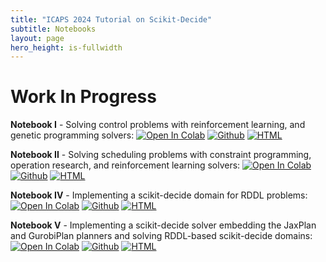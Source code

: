 ```yaml
---
title: "ICAPS 2024 Tutorial on Scikit-Decide"
subtitle: Notebooks
layout: page
hero_height: is-fullwidth
---
```


# Work In Progress

__Notebook I__ - Solving control problems with reinforcement learning, and genetic programming solvers:
[![Open In Colab](https://colab.research.google.com/assets/colab-badge.svg)](https://colab.research.google.com/github/fteicht/icaps24-skdecide-tutorial/blob/main/notebooks/icaps24_skdecide_tutorial_rl_cgp_CartPole.ipynb)
[![Github](https://img.shields.io/badge/see-Github-579aca?logo=github)](https://github.com/fteicht/icaps24-skdecide-tutorial/blob/main/notebooks/icaps24_skdecide_tutorial_rl_cgp_CartPole.ipynb)
[![HTML](https://img.shields.io/badge/see-HTML-green?logo=htmlacademy)](../html_notebooks/icaps24_skdecide_tutorial_rl_cgp_CartPole.html)

__Notebook II__ - Solving scheduling problems with constraint programming, operation research, and reinforcement learning solvers:
[![Open In Colab](https://colab.research.google.com/assets/colab-badge.svg)](https://colab.research.google.com/github/fteicht/icaps24-skdecide-tutorial/blob/main/notebooks/icaps24_skdecide_tutorial_scheduling.ipynb)
[![Github](https://img.shields.io/badge/see-Github-579aca?logo=github)](https://github.com/fteicht/icaps24-skdecide-tutorial/blob/main/notebooks/icaps24_skdecide_tutorial_scheduling.ipynb)
[![HTML](https://img.shields.io/badge/see-HTML-green?logo=htmlacademy)](../html_notebooks/icaps24_skdecide_tutorial_scheduling.html)

__Notebook IV__ - Implementing a scikit-decide domain for RDDL problems:
[![Open In Colab](https://colab.research.google.com/assets/colab-badge.svg)](https://colab.research.google.com/github/fteicht/icaps24-skdecide-tutorial/blob/main/notebooks/icaps24_skdecide_tutorial_rddl_domain.ipynb)
[![Github](https://img.shields.io/badge/see-Github-579aca?logo=github)](https://github.com/fteicht/icaps24-skdecide-tutorial/blob/main/notebooks/icaps24_skdecide_tutorial_rddl_domain.ipynb)
[![HTML](https://img.shields.io/badge/see-HTML-green?logo=htmlacademy)](../html_notebooks/icaps24_skdecide_tutorial_rddl_domain.html)

__Notebook V__ - Implementing a scikit-decide solver embedding the JaxPlan and GurobiPlan planners and solving RDDL-based scikit-decide domains:
[![Open In Colab](https://colab.research.google.com/assets/colab-badge.svg)](https://colab.research.google.com/github/fteicht/icaps24-skdecide-tutorial/blob/main/notebooks/icaps24_skdecide_tutorial_rddl_solver.ipynb)
[![Github](https://img.shields.io/badge/see-Github-579aca?logo=github)](https://github.com/fteicht/icaps24-skdecide-tutorial/blob/main/notebooks/icaps24_skdecide_tutorial_rddl_solver.ipynb)
[![HTML](https://img.shields.io/badge/see-HTML-green?logo=htmlacademy)](../html_notebooks/icaps24_skdecide_tutorial_rddl_solver.html)